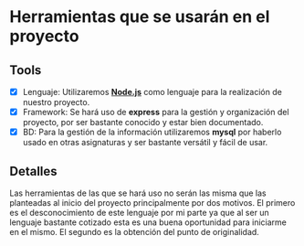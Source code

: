 # Herramientas que se usarán en el proyecto

## Tools

- [x] Lenguaje: Utilizaremos **[Node.js](https://nodejs.org/)** como lenguaje para la realización de nuestro proyecto.
- [x] Framework: Se hará uso de **express** para la gestión y organización del proyecto, por ser bastante conocido y estar bien documentado.
- [x] BD: Para la gestión de la información utilizaremos **mysql** por haberlo usado en otras asignaturas y ser bastante versátil y fácil de usar.

## Detalles

Las herramientas de las que se hará uso no serán las misma que las planteadas al inicio del proyecto principalmente por dos motivos. El primero es el desconocimiento de este lenguaje por mi parte ya que al ser un lenguaje bastante cotizado esta es una buena oportunidad para iniciarme en el mismo. El segundo es la obtención del punto de originalidad.
